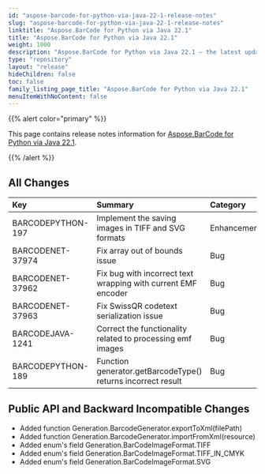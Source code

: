 ```yaml
---
id: "aspose-barcode-for-python-via-java-22-1-release-notes"
slug: "aspose-barcode-for-python-via-java-22-1-release-notes"
linktitle: "Aspose.BarCode for Python via Java 22.1"
title: "Aspose.BarCode for Python via Java 22.1"
weight: 1000
description: "Aspose.BarCode for Python via Java 22.1 – the latest updates and fixes."
type: "repository"
layout: "release"
hideChildren: false
toc: false
family_listing_page_title: "Aspose.BarCode for Python via Java 22.1"
menuItemWithNoContent: false
---
```


{{% alert color="primary" %}} 

This page contains release notes information for [Aspose.BarCode for Python via Java 22.1](https://releases.aspose.com/barcode/python-java/new-releases/aspose.barcode-for-python-via-java-22.1/).

{{% /alert %}} 
## **All Changes**

|**Key**|**Summary**|**Category**|
| :- | :- | :- |
|BARCODEPYTHON-197|Implement the saving images in TIFF and SVG formats|Enhancement|
|BARCODENET-37974|Fix array out of bounds issue|Bug|
|BARCODENET-37962|Fix bug with incorrect text wrapping with current EMF encoder|Bug|
|BARCODENET-37963|Fix SwissQR codetext serialization issue|Bug|
|BARCODEJAVA-1241|Correct the functionality related to processing emf images|Bug|
|BARCODEPYTHON-189|Function generator.getBarcodeType() returns incorrect result|Bug| 

## **Public API and Backward Incompatible Changes**
- Added function Generation.BarcodeGenerator.exportToXml(filePath)
- Added function Generation.BarcodeGenerator.importFromXml(resource)
- Added enum's field Generation.BarCodeImageFormat.TIFF
- Added enum's field Generation.BarCodeImageFormat.TIFF_IN_CMYK
- Added enum's field Generation.BarCodeImageFormat.SVG